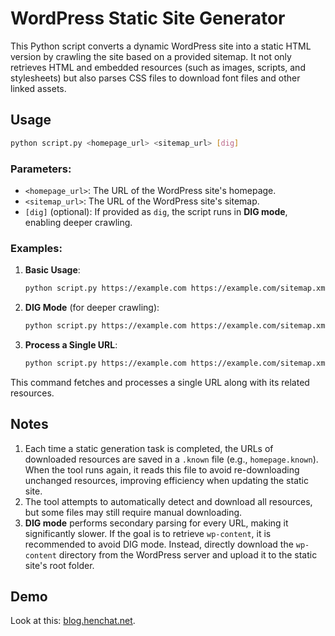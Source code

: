 # WordPress Static Site Generator

This Python script converts a dynamic WordPress site into a static HTML version by crawling the site based on a provided sitemap. It not only retrieves HTML and embedded resources (such as images, scripts, and stylesheets) but also parses CSS files to download font files and other linked assets.

## Usage

```sh
python script.py <homepage_url> <sitemap_url> [dig]
```

### Parameters:
- `<homepage_url>`: The URL of the WordPress site's homepage.
- `<sitemap_url>`: The URL of the WordPress site's sitemap.
- `[dig]` (optional): If provided as `dig`, the script runs in **DIG mode**, enabling deeper crawling.

### Examples:

1. **Basic Usage**:
   ```sh
   python script.py https://example.com https://example.com/sitemap.xml
   ```

2. **DIG Mode** (for deeper crawling):
   ```sh
   python script.py https://example.com https://example.com/sitemap.xml dig
   ```

3. **Process a Single URL**:
   ```sh
   python script.py https://example.com https://example.com/sitemap.xml https://example.com/page
   ```

This command fetches and processes a single URL along with its related resources.

## Notes

1. Each time a static generation task is completed, the URLs of downloaded resources are saved in a `.known` file (e.g., `homepage.known`). When the tool runs again, it reads this file to avoid re-downloading unchanged resources, improving efficiency when updating the static site.
2. The tool attempts to automatically detect and download all resources, but some files may still require manual downloading.
3. **DIG mode** performs secondary parsing for every URL, making it significantly slower. If the goal is to retrieve `wp-content`, it is recommended to avoid DIG mode. Instead, directly download the `wp-content` directory from the WordPress server and upload it to the static site's root folder.

## Demo

Look at this: [blog.henchat.net](https://blog.henchat.net).